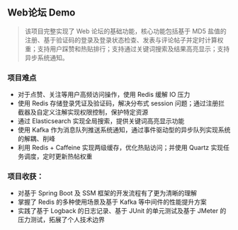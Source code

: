 ## Web论坛 Demo

> 该项目完整实现了 Web 论坛的基础功能，核心功能包括基于 MD5 盐值的注册、基于验证码的登录及登录状态检查、发表与评论帖子并定时计算权重；支持用户踩赞和热贴排行；支持通过关键词搜索及结果高亮显示；支持异步系统通知。

### 项目难点
* 对于点赞、关注等用户高频访问操作，使用 Redis 缓解 IO 压力
* 使用 Redis 存储登录凭证及验证码，解决分布式 session 问题；通过注册拦截器及自定义注解实现权限控制，保护特定资源
* 通过 Elasticsearch 实现全局搜索，提供关键词高亮显示功能
* 使用 Kafka 作为消息队列推送系统通知，通过事件驱动型的异步队列实现系统的解耦、削峰
* 利用 Redis + Caffeine 实现两级缓存，优化热贴访问；并使用 Quartz 实现任务调度，定时更新热帖权重 

### 项目收获：
* 对基于 Spring Boot 及 SSM 框架的开发流程有了更为清晰的理解
* 掌握了 Redis 的多种使用场景及基于 Kafka 等中间件的性能提升方案
* 实践了基于 Logback 的日志记录、基于 JUnit 的单元测试及基于 JMeter 的压力测试，拓展了个人技术边界